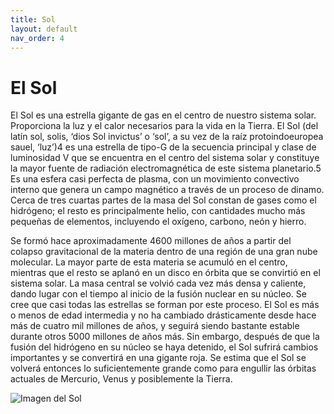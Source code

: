 ```yaml
---
title: Sol
layout: default
nav_order: 4
---
```


# El Sol

El Sol es una estrella gigante de gas en el centro de nuestro sistema solar. Proporciona la luz y el calor necesarios para la vida en la Tierra.
El Sol (del latín sol, solis, ‘dios Sol invictus’ o ‘sol’, a su vez de la raíz protoindoeuropea sauel, ‘luz’)4​ es una estrella de tipo-G de la secuencia principal y clase de luminosidad V que se encuentra en el centro del sistema solar y constituye la mayor fuente de radiación electromagnética de este sistema planetario.5​ Es una esfera casi perfecta de plasma, con un movimiento convectivo interno que genera un campo magnético a través de un proceso de dinamo. Cerca de tres cuartas partes de la masa del Sol constan de gases como el hidrógeno; el resto es principalmente helio, con cantidades mucho más pequeñas de elementos, incluyendo el oxígeno, carbono, neón y hierro.

Se formó hace aproximadamente 4600 millones de años a partir del colapso gravitacional de la materia dentro de una región de una gran nube molecular. La mayor parte de esta materia se acumuló en el centro, mientras que el resto se aplanó en un disco en órbita que se convirtió en el sistema solar. La masa central se volvió cada vez más densa y caliente, dando lugar con el tiempo al inicio de la fusión nuclear en su núcleo. Se cree que casi todas las estrellas se forman por este proceso. El Sol es más o menos de edad intermedia y no ha cambiado drásticamente desde hace más de cuatro mil millones de años, y seguirá siendo bastante estable durante otros 5000 millones de años más. Sin embargo, después de que la fusión del hidrógeno en su núcleo se haya detenido, el Sol sufrirá cambios importantes y se convertirá en una gigante roja. Se estima que el Sol se volverá entonces lo suficientemente grande como para engullir las órbitas actuales de Mercurio, Venus y posiblemente la Tierra.


![Imagen del Sol](https://imagenes.muyinteresante.com/files/article_social_75/uploads/2023/05/11/645ca2cb29f8b.jpeg)
